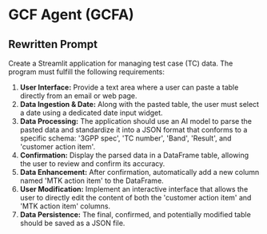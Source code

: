 # GCF Agent (GCFA)

## Rewritten Prompt

Create a Streamlit application for managing test case (TC) data. The program must fulfill the following requirements:

1.  **User Interface:** Provide a text area where a user can paste a table directly from an email or web page.
2.  **Data Ingestion & Date:** Along with the pasted table, the user must select a date using a dedicated date input widget.
3.  **Data Processing:** The application should use an AI model to parse the pasted data and standardize it into a JSON format that conforms to a specific schema: '3GPP spec', 'TC number', 'Band', 'Result', and 'customer action item'.
4.  **Confirmation:** Display the parsed data in a DataFrame table, allowing the user to review and confirm its accuracy.
5.  **Data Enhancement:** After confirmation, automatically add a new column named 'MTK action item' to the DataFrame.
6.  **User Modification:** Implement an interactive interface that allows the user to directly edit the content of both the 'customer action item' and 'MTK action item' columns.
7.  **Data Persistence:** The final, confirmed, and potentially modified table should be saved as a JSON file.